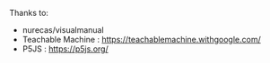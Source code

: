 Thanks to:
- nurecas/visualmanual
- Teachable Machine : https://teachablemachine.withgoogle.com/
- P5JS : https://p5js.org/
